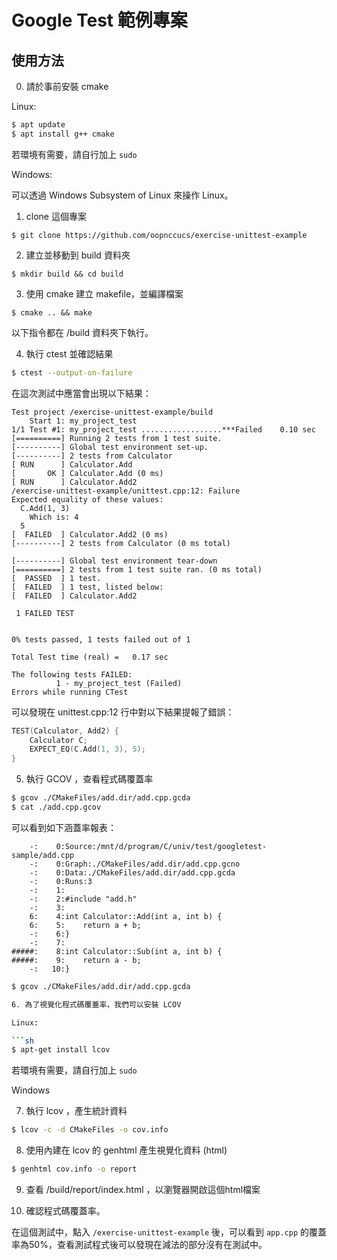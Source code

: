 # Google Test 範例專案

## 使用方法

0. 請於事前安裝 cmake

Linux:

```sh
$ apt update
$ apt install g++ cmake
```

若環境有需要，請自行加上 `sudo`

Windows:

可以透過 Windows Subsystem of Linux 來操作 Linux。

1. clone 這個專案

```shell
$ git clone https://github.com/oopnccucs/exercise-unittest-example
```

2. 建立並移動到 build 資料夾

```shell
$ mkdir build && cd build
```

3. 使用 cmake 建立 makefile，並編譯檔案

```shell
$ cmake .. && make
```

以下指令都在 /build 資料夾下執行。

4. 執行 ctest 並確認結果

```sh
$ ctest --output-on-failure
```

在這次測試中應當會出現以下結果：

```
Test project /exercise-unittest-example/build
    Start 1: my_project_test
1/1 Test #1: my_project_test ..................***Failed    0.10 sec
[==========] Running 2 tests from 1 test suite.
[----------] Global test environment set-up.
[----------] 2 tests from Calculator
[ RUN      ] Calculator.Add
[       OK ] Calculator.Add (0 ms)
[ RUN      ] Calculator.Add2
/exercise-unittest-example/unittest.cpp:12: Failure
Expected equality of these values:
  C.Add(1, 3)
    Which is: 4
  5
[  FAILED  ] Calculator.Add2 (0 ms)
[----------] 2 tests from Calculator (0 ms total)

[----------] Global test environment tear-down
[==========] 2 tests from 1 test suite ran. (0 ms total)
[  PASSED  ] 1 test.
[  FAILED  ] 1 test, listed below:
[  FAILED  ] Calculator.Add2

 1 FAILED TEST


0% tests passed, 1 tests failed out of 1

Total Test time (real) =   0.17 sec

The following tests FAILED:
          1 - my_project_test (Failed)
Errors while running CTest
```

可以發現在 unittest.cpp:12 行中對以下結果提報了錯誤：

```cpp
TEST(Calculator, Add2) {
    Calculator C;
    EXPECT_EQ(C.Add(1, 3), 5);
}
```

5. 執行 GCOV ，查看程式碼覆蓋率

```sh
$ gcov ./CMakeFiles/add.dir/add.cpp.gcda 
$ cat ./add.cpp.gcov
```

可以看到如下涵蓋率報表：

```
    -:    0:Source:/mnt/d/program/C/univ/test/googletest-sample/add.cpp
    -:    0:Graph:./CMakeFiles/add.dir/add.cpp.gcno
    -:    0:Data:./CMakeFiles/add.dir/add.cpp.gcda
    -:    0:Runs:3
    -:    1:
    -:    2:#include "add.h"
    -:    3:
    6:    4:int Calculator::Add(int a, int b) {
    6:    5:    return a + b;
    -:    6:}
    -:    7:
#####:    8:int Calculator::Sub(int a, int b) {
#####:    9:    return a - b;
    -:   10:}
```

```sh
$ gcov ./CMakeFiles/add.dir/add.cpp.gcda 

6. 為了視覺化程式碼覆蓋率，我們可以安裝 LCOV 

Linux:

```sh
$ apt-get install lcov
```

若環境有需要，請自行加上 `sudo`

Windows

7. 執行 lcov ，產生統計資料

```sh
$ lcov -c -d CMakeFiles -o cov.info
```

8. 使用內建在 lcov 的 genhtml 產生視覺化資料 (html)

```sh
$ genhtml cov.info -o report
```

9. 查看 /build/report/index.html ，以瀏覽器開啟這個html檔案

10. 確認程式碼覆蓋率。
    
在這個測試中，點入 `/exercise-unittest-example` 後，可以看到 `app.cpp` 的覆蓋率為50%，查看測試程式後可以發現在減法的部分沒有在測試中。